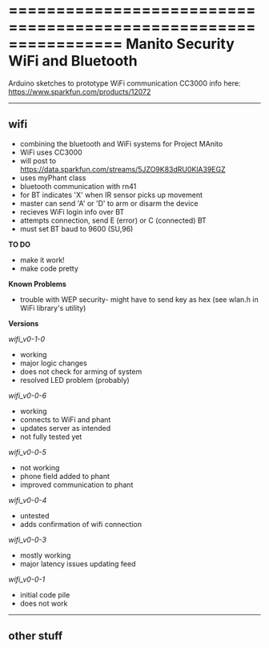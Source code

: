 ================================================================
Manito Security WiFi and Bluetooth
================================================================

Arduino sketches to prototype WiFi communication
CC3000 info here: https://www.sparkfun.com/products/12072

----------------------------------------------------------------------------

**wifi** 
----------------------------------------------------------------------------
  * combining the bluetooth and WiFi systems for Project MAnito
  * WiFi uses CC3000
  * will post to https://data.sparkfun.com/streams/5JZO9K83dRU0KlA39EGZ
  * uses myPhant class
  * bluetooth communication with rn41
  * for BT indicates 'X' when IR sensor picks up movement
  * master can send 'A' or 'D' to arm or disarm the device
  * recieves WiFi login info over BT
  * attempts connection, send E (error) or C (connected) BT 
  * must set BT baud to 9600 (SU,96<CR>)

  **TO DO**
  * make it work!
  * make code pretty

  **Known Problems**
  * trouble with WEP security- might have to send key as hex (see wlan.h in WiFi library's utility)

  **Versions**
    
  *wifi_v0-1-0*
   * working
   * major logic changes
   * does not check for arming of system
   * resolved LED problem (probably)
    
  *wifi_v0-0-6*
   * working
   * connects to WiFi and phant
   * updates server as intended
   * not fully tested yet
    
  *wifi_v0-0-5*
   * not working
   * phone field added to phant
   * improved communication to phant
    
  *wifi_v0-0-4*
   * untested
   * adds confirmation of wifi connection

  *wifi_v0-0-3*
   * mostly working
   * major latency issues updating feed

  *wifi_v0-0-1*
   * initial code pile
   * does not work

----------------------------------------------------------------------------

**other stuff**
----------------------------------------------------------------------------



